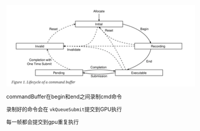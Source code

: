 ![1666842331819](image/commandBuffer/1666842331819.png)

commandBuffer在begin和end之间录制cmd命令

录制好的命令会在 `vkQueueSubmit`提交到GPU执行

每一帧都会提交到gpu重复执行
